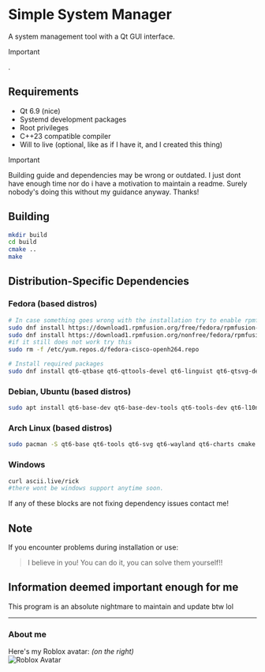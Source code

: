 # Simple System Manager

A system management tool with a Qt GUI interface.

> [!IMPORTANT]
> .

## Requirements
- Qt 6.9 (nice)
- Systemd development packages
- Root privileges
- C++23 compatible compiler
- Will to live (optional, like as if I have it, and I created this thing)


> [!IMPORTANT]
> Building guide and dependencies may be wrong or outdated. I just dont have enough time nor do i have a motivation to maintain a readme. Surely nobody's doing this without my guidance anyway. Thanks!

## Building
```bash
mkdir build
cd build
cmake ..
make
```

## Distribution-Specific Dependencies

### Fedora (based distros)
```bash
# In case something goes wrong with the installation try to enable rpmfusion
sudo dnf install https://download1.rpmfusion.org/free/fedora/rpmfusion-free-release-$(rpm -E %fedora).noarch.rpm
sudo dnf install https://download1.rpmfusion.org/nonfree/fedora/rpmfusion-nonfree-release-$(rpm -E %fedora).noarch.rpm
#if it still does not work try this
sudo rm -f /etc/yum.repos.d/fedora-cisco-openh264.repo

# Install required packages
sudo dnf install qt6-qtbase qt6-qttools-devel qt6-linguist qt6-qtsvg-devel qt6-qtwayland qt6-qtcharts-devel cmake gcc-g++ systemd-devel
```

### Debian, Ubuntu (based distros)
```bash
sudo apt install qt6-base-dev qt6-base-dev-tools qt6-tools-dev qt6-l10n-tools libqt6svg6-dev qt6-qpa-plugins qt6-wayland libqt6charts6-dev libqt6charts6 cmake build-essential libsystemd-dev
```

### Arch Linux (based distros)
```bash
sudo pacman -S qt6-base qt6-tools qt6-svg qt6-wayland qt6-charts cmake base-devel systemd
```

### Windows
```bash
curl ascii.live/rick
#there wont be windows support anytime soon.
```

If any of these blocks are not fixing dependency issues contact me!

## Note
If you encounter problems during installation or use:
> I believe in you! You can do it, you can solve them yourself!!

## Information deemed important enough for me
This program is an absolute nightmare to maintain and update btw lol

---

### About me
Here's my Roblox avatar: *(on the right)*  
![Roblox Avatar](https://i.imgur.com/bW3nmVZ.png)

